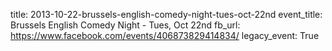 title: 2013-10-22-brussels-english-comedy-night-tues-oct-22nd
event_title: Brussels English Comedy Night - Tues, Oct 22nd
fb_url: https://www.facebook.com/events/406873829414834/
legacy_event: True
